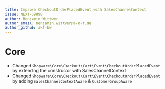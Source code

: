 ```yaml
---
title: Improve CheckoutOrderPlacedEvent with SalesChannelContext
issue: NEXT-39898
author: Benjamin Wittwer
author_email: benjamin.wittwer@a-k-f.de
author_github: akf-bw
---
```

# Core
* Changed `Shopware\Core\Checkout\Cart\Event\CheckoutOrderPlacedEvent` by extending the constructor with SalesChannelContext
* Changed `Shopware\Core\Checkout\Cart\Event\CheckoutOrderPlacedEvent` by adding `SalesChannelContextAware` & `CustomerGroupAware`
